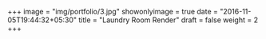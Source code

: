 +++
image = "img/portfolio/3.jpg"
showonlyimage = true
date = "2016-11-05T19:44:32+05:30"
title = "Laundry Room Render"
draft = false
weight = 2
+++
